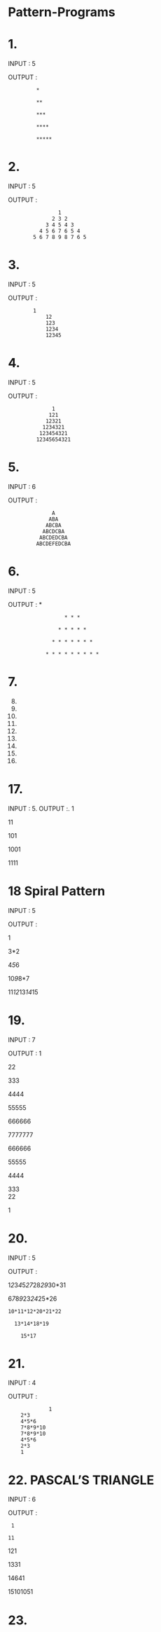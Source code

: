 # Pattern-Programs

# 1.
INPUT :     5

OUTPUT :    
	            
             *
	            
             **
	            
             ***
	            
             ****
	            
             *****


# 2.
INPUT :     5
	
OUTPUT :

                    1 
                  2 3 2 
                3 4 5 4 3 
              4 5 6 7 6 5 4 
            5 6 7 8 9 8 7 6 5
# 3.
INPUT :     5
	
OUTPUT :   

	        1
                12
                123
                1234
                12345

# 4.
INPUT :     5
	
OUTPUT :    

                  1
                 121
                12321
               1234321
              123454321
             12345654321
# 5.
INPUT :     6
	
OUTPUT :

                  A
                 ABA
                ABCBA
               ABCDCBA
              ABCDEDCBA
             ABCDEFEDCBA
# 6.
INPUT :     5
	
OUTPUT :
			* 
			
                      * * * 
		      
                    * * * * * 
		    
                  * * * * * * * 
		  
                * * * * * * * * *
# 7.
8.
9.
10.
11.
12.
13.
14.
15.
16.

# 17. 
INPUT : 5.
OUTPUT :.
1

11

101

1001

1111

# 18 Spiral Pattern 
 INPUT : 5
 
 OUTPUT :
 
1     

3*2                                                                                                                   

4*5*6                                                                                                                 

10*9*8*7                                                                                                              

11*12*13*14*15

# 19.
INPUT : 7

OUTPUT :
1                                                                                                                      

22                                                                                                                     

333                                                                                                                    

4444                                                                                                                   

55555                                                                                                                  

666666                                                                                                                 

7777777                                                                                                                

666666                                                                                                                 

55555                                                                                                                  

4444                                                                                                                   

333                                                                                                                    
22

1
# 20.

INPUT : 5

OUTPUT :

1*2*3*4*5*27*28*29*30*31


  6*7*8*9*23*24*25*26
  
  
    10*11*12*20*21*22
    
      13*14*18*19
      
        15*17

# 21.        
INPUT :     4
	
OUTPUT : 

                 1                                                                                                                      
		2*3                                                                                                                    
		4*5*6                                                                                                                  
		7*8*9*10                                                                                                               
		7*8*9*10                                                                                                               
		4*5*6                                                                                                                  
		2*3                                                                                                                    
		1       
# 22. PASCAL’S TRIANGLE
INPUT :     6
	
OUTPUT :

     1
     
    11
    
   121
   
  1331
  
 14641
 
15101051

# 23.
